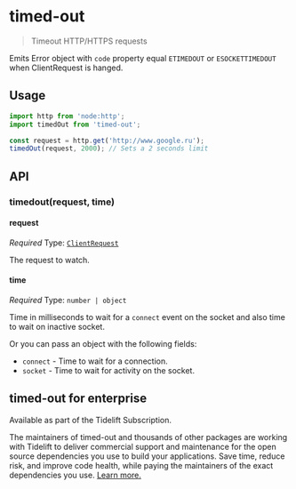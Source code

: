 # timed-out

> Timeout HTTP/HTTPS requests

Emits Error object with `code` property equal `ETIMEDOUT` or `ESOCKETTIMEDOUT` when ClientRequest is hanged.

## Usage

```js
import http from 'node:http';
import timedOut from 'timed-out';

const request = http.get('http://www.google.ru');
timedOut(request, 2000); // Sets a 2 seconds limit
```

## API

### timedout(request, time)

#### request

*Required*
Type: [`ClientRequest`](https://nodejs.org/api/http.html#http_class_http_clientrequest)

The request to watch.

#### time

*Required*
Type: `number | object`

Time in milliseconds to wait for a `connect` event on the socket and also time to wait on inactive socket.

Or you can pass an object with the following fields:

- `connect` - Time to wait for a connection.
- `socket`  - Time to wait for activity on the socket.

## timed-out for enterprise

Available as part of the Tidelift Subscription.

The maintainers of timed-out and thousands of other packages are working with Tidelift to deliver commercial support and maintenance for the open source dependencies you use to build your applications. Save time, reduce risk, and improve code health, while paying the maintainers of the exact dependencies you use. [Learn more.](https://tidelift.com/subscription/pkg/npm-timed-out?utm_source=npm-timed-out&utm_medium=referral&utm_campaign=enterprise&utm_term=repo)
